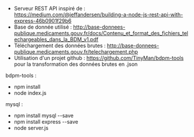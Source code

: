 - Serveur REST API inspiré de : https://medium.com/@jeffandersen/building-a-node-js-rest-api-with-express-46b0901f29b6
- Base de donnée utilisé : http://base-donnees-publique.medicaments.gouv.fr/docs/Contenu_et_format_des_fichiers_telechargeables_dans_la_BDM_v1.pdf
- Téléchargement des données brutes : http://base-donnees-publique.medicaments.gouv.fr/telechargement.php
- Utilisation d'un projet github : https://github.com/TinyMan/bdpm-tools pour la transformation des données brutes en .json

bdpm-tools : 
- npm install
- node index.js

mysql :
- npm install mysql --save
- npm install express --save
- node server.js
